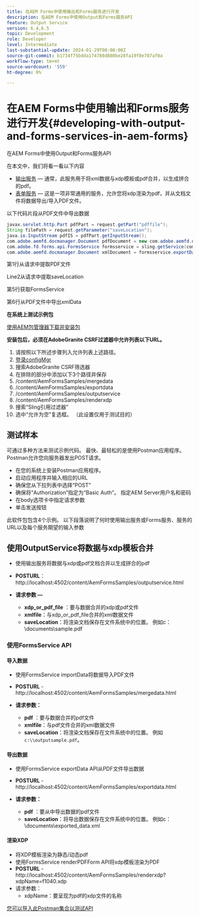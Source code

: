 ```yaml
---
title: 在AEM Forms中使用输出和Forms服务进行开发
description: 在AEM Forms中使用Output和Forms服务API
feature: Output Service
version: 6.4,6.5
topic: Development
role: Developer
level: Intermediate
last-substantial-update: 2024-01-29T00:00:00Z
source-git-commit: b1734f75bdda174788d880be28fa19f8e787af0a
workflow-type: tm+mt
source-wordcount: '559'
ht-degree: 0%

---
```


# 在AEM Forms中使用输出和Forms服务进行开发{#developing-with-output-and-forms-services-in-aem-forms}

在AEM Forms中使用Output和Forms服务API

在本文中，我们将看一看以下内容

* [输出服务](https://developer.adobe.com/experience-manager/reference-materials/6-5/forms/javadocs/index.html?com/adobe/fd/output/api/OutputService.html)  — 通常，此服务用于将xml数据与xdp模板或pdf合并，以生成拼合的pdf。
* [表单服务](https://developer.adobe.com/experience-manager/reference-materials/6-5/forms/javadocs/com/adobe/fd/forms/api/FormsService.html)  — 这是一项非常通用的服务，允许您将xdp渲染为pdf，并从文档文件将数据导出/导入PDF文件。


以下代码片段从PDF文件中导出数据

```java
javax.servlet.http.Part pdfPart = request.getPart("pdffile");
String filePath = request.getParameter("saveLocation");
java.io.InputStream pdfIS = pdfPart.getInputStream();
com.adobe.aemfd.docmanager.Document pdfDocument = new com.adobe.aemfd.docmanager.Document(pdfIS);
com.adobe.fd.forms.api.FormsService formsservice = sling.getService(com.adobe.fd.forms.api.FormsService.class);
com.adobe.aemfd.docmanager.Document xmlDocument = formsservice.exportData(pdfDocument,com.adobe.fd.forms.api.DataFormat.Auto);
```

第1行从请求中提取PDF文件

Line2从请求中提取saveLocation

第5行获取FormsService

第6行从PDF文件中导出xmlData

**在系统上测试示例包**

[使用AEM包管理器下载并安装包](assets/using-output-and-form-service-api.zip)




**安装包后，必须在AdobeGranite CSRF过滤器中允许列表以下URL。**

1. 请按照以下所述步骤列入允许列表上述路径。
1. [登录configMgr](http://localhost:4502/system/console/configMgr)
1. 搜索AdobeGranite CSRF筛选器
1. 在排除的部分中添加以下3个路径并保存
1. /content/AemFormsSamples/mergedata
1. /content/AemFormsSamples/exportdata
1. /content/AemFormsSamples/outputservice
1. /content/AemFormsSamples/renderxdp
1. 搜索“Sling引用过滤器”
1. 选中“允许为空”复选框。 （此设置仅用于测试目的）

## 测试样本

可通过多种方法来测试示例代码。 最快、最轻松的是使用Postman应用程序。 Postman允许您向服务器发出POST请求。

* 在您的系统上安装Postman应用程序。
* 启动应用程序并输入相应的URL
* 确保您从下拉列表中选择“POST”
* 确保将“Authorization”指定为“Basic Auth”。 指定AEM Server用户名和密码
* 在body选项卡中指定请求参数
* 单击发送按钮

此软件包包含4个示例。 以下段落说明了何时使用输出服务或Forms服务、服务的URL以及每个服务期望的输入参数

## 使用OutputService将数据与xdp模板合并

* 使用输出服务将数据与xdp或pdf文档合并以生成拼合的pdf
* **POSTURL**： http://localhost:4502/content/AemFormsSamples/outputservice.html
* **请求参数 —**

   * **xdp_or_pdf_file** ：要与数据合并的xdp或pdf文件
   * **xmlfile**：与xdp_or_pdf_file合并的xml数据文件
   * **saveLocation**：将渲染文档保存在文件系统中的位置。 例如c：\\documents\\sample.pdf

### 使用FormsService API

#### 导入数据

* 使用FormsService importData将数据导入PDF文件
* **POSTURL** - http://localhost:4502/content/AemFormsSamples/mergedata.html

* **请求参数：**

   * **pdf** ：要与数据合并的pdf文件
   * **xmlfile**：与pdf文件合并的xml数据文件
   * **saveLocation**：将渲染文档保存在文件系统中的位置。 例如 `c:\\outputsample.pdf`。

#### 导出数据

* 使用FormsService exportData API从PDF文件导出数据
* **POSTURL** - http://localhost:4502/content/AemFormsSamples/exportdata.html
* **请求参数：**

   * **pdf** ：要从中导出数据的pdf文件
   * **saveLocation**：将导出数据保存在文件系统中的位置。 例如c：\\documents\\exported_data.xml

#### 渲染XDP

* 将XDP模板渲染为静态/动态pdf
* 使用FormsService renderPDFForm API将xdp模板渲染为PDF
* **POSTURL** - http://localhost:4502/content/AemFormsSamples/renderxdp?xdpName=f1040.xdp
* 请求参数：
   * xdpName：要呈现为pdf的xdp文件的名称

[您可以导入此Postman集合以测试API](assets/UsingDocumentServicesInAEMForms.postman_collection.json)
